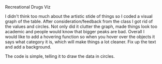 Recreational Drugs Viz

I didn't think too much about the artistic stide of things so I coded a visual graph of the table. After consideration/feedback from the class I got rid of the values and circles. Not only did it clutter the graph, made things look too academic and people would know that bigger peaks are bad. Overall I would like to add a hovering function so when you hover over the objects it says what category it is, which will make things a lot cleaner. Fix up the text and add a background. 

The code is simple, telling it to draw the data in circles. 
